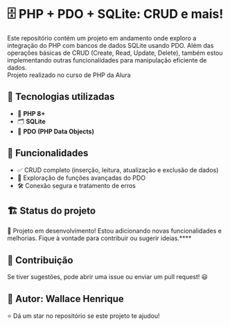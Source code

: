# 🗄️ PHP + PDO + SQLite: CRUD e mais!  

Este repositório contém um projeto em andamento onde exploro a integração do PHP com bancos de dados SQLite usando PDO. Além das operações básicas de CRUD (Create, Read, Update, Delete), também estou implementando outras funcionalidades para manipulação eficiente de dados.  
Projeto realizado no curso de PHP da Alura

## 🚀 Tecnologias utilizadas  

- 🐘 **PHP 8+**  
- 🗂 **SQLite**  
- 🔗 **PDO (PHP Data Objects)**  

## 📌 Funcionalidades  

- ✅ CRUD completo (inserção, leitura, atualização e exclusão de dados)  
- 🔄 Exploração de funções avançadas do PDO  
- 🛠️ Conexão segura e tratamento de erros  

## 🏗️ Status do projeto

🚧 Projeto em desenvolvimento! Estou adicionando novas funcionalidades e melhorias. Fique à vontade para contribuir ou sugerir ideias.****

## 🤝 Contribuição
Se tiver sugestões, pode abrir uma issue ou enviar um pull request! 😃

## 📌 Autor: Wallace Henrique

⭐ Dá um star no repositório se este projeto te ajudou! 
